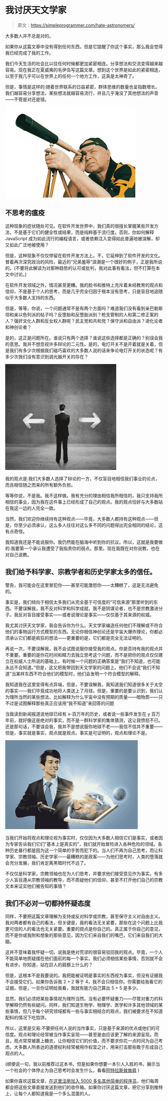 # 我讨厌天文学家

> 原文：<https://simpleprogrammer.com/hate-astronomers/>

大多数人并不总是对的。

如果你从这篇文章中没有得到任何东西，但是它提醒了你这个事实，那么我会觉得我已经完成了我的工作。

我们今天生活的社会比以往任何时候都更加紧密相连。分享想法和交流变得越来越容易。现在我正在夏威夷的毛伊岛写这篇文章。想到这个世界是如此的紧密相连，以至于我几乎可以在世界上的任何一个地方工作，这真是太神奇了。

但是，事情是这样的:随着世界联系的日益紧密，群体思维的数量也呈指数增长。我们越容易分享想法，某些想法就越容易流行，并且几乎淹没了其他想法的声音——不管是对还是错。



![Man, an astronomer looking through a telescope.](img/98729aa88661c3276aff38690703d253.png)



## 不思考的瘟疫

这种现象的症状随处可见。在软件开发世界中，我们真的很擅长掌握某些开发方法，不是基于它们的健全性或结果，而是纯粹基于流行度。否则，你如何解释 JavaScript 成为如此流行的编程语言，或者依赖注入变得如此普遍地被误解，却又如此广泛地被使用？

但是，这种现象不仅仅停留在软件开发方法上。不，它延伸到了软件开发的文化。冒着再次深究政治的风险，最近的“兄弟羞辱”浪潮是一个很好的例子，正是我所说的。(不要将此解读为对那种趋势的认可或批判，我对此事有看法，但不打算在本文中讨论。)

在软件开发领域之外，情况甚至更糟。我的脸书和推特上充斥着未经教育的观点和信仰，不是基于个人的思考，而是几乎完全归因于根本没有思考，只是盲目地追随似乎大多数人支持的东西。

但是，等等，你说，一个问题通常不是有两个方面吗？难道我们没有看到亲巴勒斯坦和亲以色列派的帖子吗？反堕胎和反堕胎派别？枪支管制的人和第二修正案的人？强奸文化人群和反女权人群呢？民主党和共和党？保守派和自由派？进化论者和神创论者？

是的，这正是问题所在。谁说只有两个选择？谁说这些选择都是正确的？别误会我的意思。我并不想忽视许多辩论的二元性。是的，电灯开关不是开着就是关着，但是我们有多少次根据我们碰巧喜欢的大多数人说的话来争论电灯开关的状态呢？有多少次我们没有意识到调光器开关的存在？



![concept of choice](img/cf116f786d6016bbc4d883b535452c3a.png)



我的观点是:我们大多数人选择了辩论的一方，不仅盲目地相信我们事业的论点，而且相信随之而来的所有额外负担。

等等你说，不是我。我不这样做。我有充分的理由相信我所相信的，我只支持我所相信的事业，因为我在这件事上已经形成了自己的观点。我的观点恰好与大多数站在我这一边的人完全一致。

当然，我们欢迎你继续持有这种观点——毕竟，大多数人都持有这种观点——但是，你至少必须承认，这么多人往往对这么多不同的问题得出完全相同的结论，这有点奇怪。

我知道我还是不能说服你。我仍然能在脑海中听到你的抗议。所以，这就是我要做的:我要第一个承认我遭受了我指责你的弱点。那里。现在我既在对你说教，也在对自己说教。

## 我们给予科学家、宗教学者和历史学家太多的信任。

警告，我可能会在这里冒犯你——甚至可能激怒你——太糟糕了，这是无法避免的。

事实是，我们倾向于相信太多我们从完全基于可信度的“可信来源”那里听到的东西。不要误解我，我不反对科学和科学成就，我不是阴谋论者，也不是宗教激进分子。我反对盲目接受事实——或者说理论是事实——仅仅基于其来源的权威。

我尤其讨厌天文学家，我会告诉你为什么。天文学家编造任何他们不理解或不符合他们的事物运行方式模型的东西。无论你相信神创论还是宇宙大爆炸理论，你都必须承认它们都是疯狂的想法——更重要的是，它们都是完全无法证明的。

再说一次，不要误解我，我不会试图说服你接受我的观点。你是否持有我的观点并不重要。重要的是你花时间和精力去独立思考这个问题，而不是把你的观点仅仅建立在权威人士所说的基础上。有时候一个问题的正确答案是“我们不知道，也可能永远不会知道。”但是，这又把我带回到天文学家的问题上。他们不会说“我们不知道”当某样东西不符合他们的模型时，他们会发明一个符合模型的解释。

我知道我在这里变得有点异端，但是，不要误解我，我知道我们知道很多关于太空的事实——我们毕竟成功地将人类送上了月球。但是，重要的是要认识到，我们认为理所当然的某些想法，比如解释为什么宇宙中没有预期的质量——暗物质——只不过是试图解释那些真正应该用“我不知道”来回答的问题

当我读到新闻报道说地球已经有 x-百万年的历史，或者说一些事件发生在 y 百万年前，就好像这是绝对的事实，而不是一群科学家的集体猜测，这让我愤怒不已。还是那句话，不要误会我，我并不是想说服你地球不老——我信不信并不重要——但是，事实就是事实，观点就是观点。事实是可证明的，观点和理论不是。



![????????](img/a665bca36880e499a7d31ef0dbc925cb.png)



当我们开始将观点和理论视为事实时，仅仅因为大多数人相信它们是事实，或者因为专家告诉我们它们“基本上是真实的”，我们就开始冒险进入各种危险的领域。各种历史暴行都是因为这一个简单的手势而犯下的。当人们不再为自己思考，而让科学家、宗教领袖、历史学家——最糟糕的是政客——为他们思考时，人类的堕落就会充分发展，我们肯定离黑暗时代不远了。

不仅仅是科学家，宗教领袖也在为人们思考，并要求他们接受意见作为事实。有多少人盲目遵从宗教领袖的教导，而不质疑他们的信仰，甚至不打开他们自己的宗教文本来证实他们被告知的事情？

## 我们不必对一切都持怀疑态度

同样，不要把这篇文章理解为支持或反对科学或宗教，甚至保守主义对自由主义。我对两者都有自己的看法，但关键是，我的看法无关紧要，那些在这个问题上比我更可信的人的看法也无关紧要。重要的观点是你自己的。真正属于你自己的意见，而不是你或我附和想象的那些意见，因为它们来自我们的嘴巴，它们来自我们的大脑。

这并不意味着我怀疑一切。说我是绝对荒谬的很容易驳回我的观点。毕竟，一个人不能简单地质疑摆在他们面前的每一个事实。我们必须相信某些事情，否则就不会有进步。你知道，站在巨人的肩膀上什么的？

但是，这根本不是我要说的。我把能被证明是事实的东西视为事实，但没有证据我不会接受它们。如果你告诉我 2 + 2 等于 4，我不会只相信你。你需要给我看它的证据。但是，一旦你证明给我看，我就有能力自己算出 5 + 5 是多少。

显然，我们必须把某些事情视为理所当然。没有必要怀疑重力——尽管对重力的科学解释仍然有些疑问。同样，我们知道生物学、物理学、医学和许多其他领域的某些事情，但几乎每个研究领域都有一些与事实相结合的观点，我们被要求在不知道配料的情况下吃馅饼。

所以，这里是交易:不要把任何人说的当作事实，只是基于来源的优点或他们的可信度。观点和理论经常被当作事实呈现——甚至是由应该更了解的来源呈现。而且，观点常常被裹上糖衣，让你相信它们的价值，而不要求你花一点时间为自己考虑。大多数人所表达的道德权利经常被用作权宜之计，用来打击那些敢于形成自己观点的人。

(顺便说一句，我以前推荐过这本书，但是如果你想要一本引人入胜的书，展示当一个社会的个体停止为自己思考时会发生什么，看看[阿特拉斯耸耸肩](http://www.amazon.com/gp/product/B003V8B5XO/ref=as_li_tl?ie=UTF8&camp=1789&creative=390957&creativeASIN=B003V8B5XO&linkCode=as2&tag=makithecompsi-20&linkId=DRAXHJ3JSWYQZDLA) )

如果你喜欢这篇文章，[在这里注册加入 5000 多名其他简单的程序员](https://simpleprogrammer.com/email)，他们每周都会把这些文章直接发送到他们的收件箱。如果你讨厌这篇文章，把它分享到推特上，让每个人都知道我是一个多么混蛋的人。
